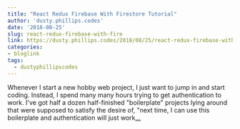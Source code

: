 ```yaml
---
title: "React Redux Firebase With Firestore Tutorial"
author: 'dusty.phillips.codes'
date: '2018-08-25'
slug: react-redux-firebase-with-fire
link: https://dusty.phillips.codes/2018/08/25/react-redux-firebase-with-firestore-tutorial/
categories:
- bloglink
tags:
  - dustyphillipscodes
---
```


Whenever I start a new hobby web project, I just want to jump in and start coding. Instead, I spend many many hours trying to get authentication to work. I've got half a dozen half-finished "boilerplate" projects lying around that were supposed to satisfy the desire of, "next time, I can use this boilerplate and authentication will just work[... <i class="fas fa-external-link-alt"></i>](https://dusty.phillips.codes/2018/08/25/react-redux-firebase-with-firestore-tutorial/)

